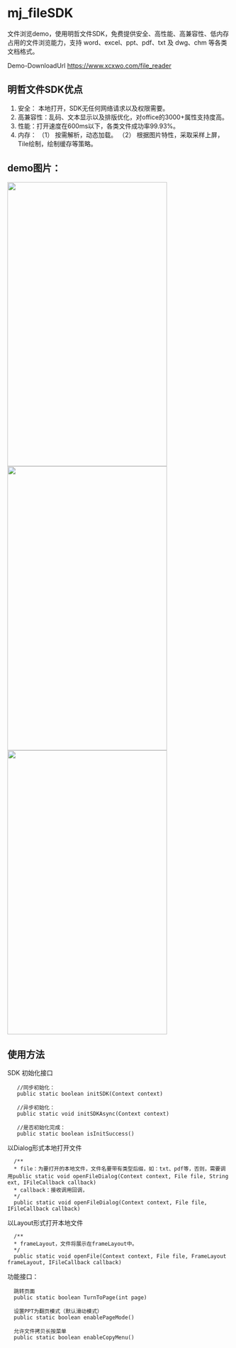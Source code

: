 # mj_fileSDK
文件浏览demo，使用明哲文件SDK，免费提供安全、高性能、高兼容性、低内存占用的文件浏览能力，支持 word、excel、ppt、pdf、txt 及 dwg、chm 等各类文档格式。

Demo-DownloadUrl
https://www.xcxwo.com/file_reader

## 明哲文件SDK优点
1. 安全： 本地打开，SDK无任何网络请求以及权限需要。
2. 高兼容性：乱码、文本显示以及排版优化，对office的3000+属性支持度高。
3. 性能：打开速度在600ms以下，各类文件成功率99.93%。
4. 内存：
   （1） 按需解析，动态加载。
   （2） 根据图片特性，采取采样上屏，Tile绘制，绘制缓存等策略。

## demo图片：
   <img width="360" height="640" src=https://github.com/vp-noone/mingzhe_file_SDK/assets/37281667/f90c4abb-7b46-4388-b313-24e47d88eb83)>
   
   <img width="360" height="640" src=https://github.com/vp-noone/mingzhe_file_SDK/assets/37281667/ad06c8c6-49f9-4b24-b97d-27c703db800f)>
   
   <img width="360" height="640" src=https://github.com/vp-noone/mingzhe_file_SDK/assets/37281667/d49165a5-f52e-48a2-b0cc-6947596f55f0)>
   
## 使用方法
   SDK 初始化接口
   ```
      //同步初始化：
      public static boolean initSDK(Context context)

      //异步初始化：
      public static void initSDKAsync(Context context)

      //是否初始化完成：
      public static boolean isInitSuccess()
   ```
   以Dialog形式本地打开文件
   ```
     /**
     * file：为要打开的本地文件，文件名要带有类型后缀，如：txt、pdf等，否则，需要调用public static void openFileDialog(Context context, File file, String ext, IFileCallback callback)
     * callback：接收调用回调，
     */
     public static void openFileDialog(Context context, File file, IFileCallback callback)
   ```

   以Layout形式打开本地文件
      
   ```
     /**
     * frameLayout，文件将展示在frameLayout中。
     */
     public static void openFile(Context context, File file, FrameLayout frameLayout, IFileCallback callback)
   ```

功能接口：

      跳转页面
      public static boolean TurnToPage(int page)

      设置PPT为翻页模式（默认滑动模式）
      public static boolean enablePageMode()

      允许文件拷贝长按菜单
      public static boolean enableCopyMenu()


